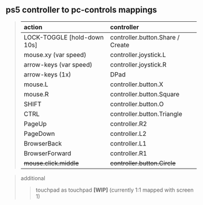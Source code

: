 
## ps5 controller to pc-controls mappings
> | action | controller |
> |:-------------------------|:-----------------------|
> LOCK-TOGGLE [hold-down 10s] | controller.button.Share / Create
> mouse.xy (var speed) | controller.joystick.L
> arrow-keys (var speed) | controller.joystick.R
> arrow-keys (1x) | DPad
> mouse.L | controller.button.X
> mouse.R | controller.button.Square
> SHIFT | controller.button.O
> CTRL | controller.button.Triangle
> PageUp | controller.R2
> PageDown | controller.L2
> BrowserBack | controller.L1
> BrowserForward | controller.R1
> ~~mouse.click.middle~~ | ~~controller.button.Circle~~

> additional
>> touchpad as touchpad **[WIP]** (currently 1:1 mapped with screen 1)